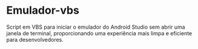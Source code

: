 # Emulador-vbs
Script em VBS para iniciar o emulador do Android Studio sem abrir uma janela de terminal, proporcionando uma experiência mais limpa e eficiente para desenvolvedores.
